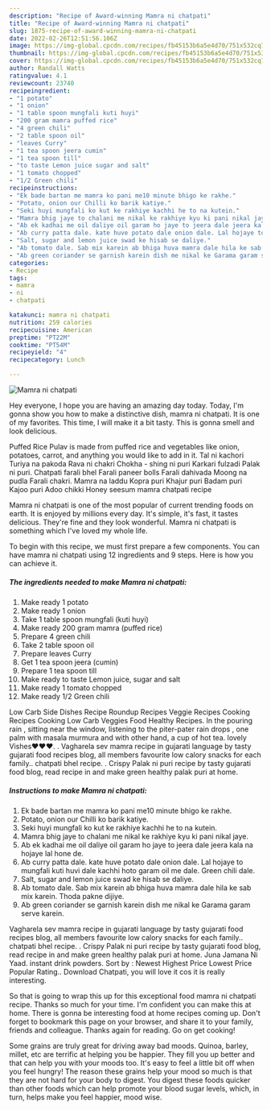 ```yaml
---
description: "Recipe of Award-winning Mamra ni chatpati"
title: "Recipe of Award-winning Mamra ni chatpati"
slug: 1875-recipe-of-award-winning-mamra-ni-chatpati
date: 2022-02-26T12:51:56.106Z
image: https://img-global.cpcdn.com/recipes/fb45153b6a5e4d70/751x532cq70/mamra-ni-chatpati-recipe-main-photo.jpg
thumbnail: https://img-global.cpcdn.com/recipes/fb45153b6a5e4d70/751x532cq70/mamra-ni-chatpati-recipe-main-photo.jpg
cover: https://img-global.cpcdn.com/recipes/fb45153b6a5e4d70/751x532cq70/mamra-ni-chatpati-recipe-main-photo.jpg
author: Randall Watts
ratingvalue: 4.1
reviewcount: 23740
recipeingredient:
- "1 potato"
- "1 onion"
- "1 table spoon mungfali kuti huyi"
- "200 gram mamra puffed rice"
- "4 green chili"
- "2 table spoon oil"
- "leaves Curry"
- "1 tea spoon jeera cumin"
- "1 tea spoon till"
- "to taste Lemon juice sugar and salt"
- "1 tomato chopped"
- "1/2 Green chili"
recipeinstructions:
- "Ek bade bartan me mamra ko pani me10 minute bhigo ke rakhe."
- "Potato, onion our Chilli ko barik katiye."
- "Seki huyi mungfali ko kut ke rakhiye kachhi he to na kutein."
- "Mamra bhig jaye to chalani me nikal ke rakhiye kyu ki pani nikal jaye."
- "Ab ek kadhai me oil daliye oil garam ho jaye to jeera dale jeera kala na hojaye lal hone de."
- "Ab curry patta dale. kate huve potato dale onion dale. Lal hojaye to mungfali kuti huvi dale kachhi hoto garam oil me dale. Green chili dale."
- "Salt, sugar and lemon juice swad ke hisab se daliye."
- "Ab tomato dale. Sab mix karein ab bhiga huva mamra dale hila ke sab mix karein. Thoda pakne dijiye."
- "Ab green coriander se garnish karein dish me nikal ke Garama garam serve karein."
categories:
- Recipe
tags:
- mamra
- ni
- chatpati

katakunci: mamra ni chatpati 
nutrition: 259 calories
recipecuisine: American
preptime: "PT22M"
cooktime: "PT54M"
recipeyield: "4"
recipecategory: Lunch

---
```



![Mamra ni chatpati](https://img-global.cpcdn.com/recipes/fb45153b6a5e4d70/751x532cq70/mamra-ni-chatpati-recipe-main-photo.jpg)

Hey everyone, I hope you are having an amazing day today. Today, I'm gonna show you how to make a distinctive dish, mamra ni chatpati. It is one of my favorites. This time, I will make it a bit tasty. This is gonna smell and look delicious.

Puffed Rice Pulav is made from puffed rice and vegetables like onion, potatoes, carrot, and anything you would like to add in it. Tal ni kachori Turiya na pakoda Rava ni chakri Chokha - shing ni puri Karkari fulzadi Palak ni puri. Chatpati farali bhel Farali paneer bolls Farali dahivada Moong na pudla Farali chakri. Mamra na laddu Kopra puri Khajur puri Badam puri Kajoo puri Adoo chikki Honey seesum mamra chatpati recipe

Mamra ni chatpati is one of the most popular of current trending foods on earth. It is enjoyed by millions every day. It's simple, it's fast, it tastes delicious. They're fine and they look wonderful. Mamra ni chatpati is something which I've loved my whole life.


To begin with this recipe, we must first prepare a few components. You can have mamra ni chatpati using 12 ingredients and 9 steps. Here is how you can achieve it.

<!--inarticleads1-->

##### The ingredients needed to make Mamra ni chatpati:

1. Make ready 1 potato
1. Make ready 1 onion
1. Take 1 table spoon mungfali (kuti huyi)
1. Make ready 200 gram mamra (puffed rice)
1. Prepare 4 green chili
1. Take 2 table spoon oil
1. Prepare leaves Curry
1. Get 1 tea spoon jeera (cumin)
1. Prepare 1 tea spoon till
1. Make ready to taste Lemon juice, sugar and salt
1. Make ready 1 tomato chopped
1. Make ready 1/2 Green chili


Low Carb Side Dishes Recipe Roundup Recipes Veggie Recipes Cooking Recipes Cooking Low Carb Veggies Food Healthy Recipes. In the pouring rain , sitting near the window, listening to the piter-pater rain drops , one palm with masala murmura and with other hand, a cup of hot tea. lovely Vishes♥♥♥. . Vagharela sev mamra recipe in gujarati language by tasty gujarati food recipes blog, all members favourite low calory snacks for each family.. chatpati bhel recipe. . Crispy Palak ni puri recipe by tasty gujarati food blog, read recipe in and make green healthy palak puri at home. 

<!--inarticleads2-->

##### Instructions to make Mamra ni chatpati:

1. Ek bade bartan me mamra ko pani me10 minute bhigo ke rakhe.
1. Potato, onion our Chilli ko barik katiye.
1. Seki huyi mungfali ko kut ke rakhiye kachhi he to na kutein.
1. Mamra bhig jaye to chalani me nikal ke rakhiye kyu ki pani nikal jaye.
1. Ab ek kadhai me oil daliye oil garam ho jaye to jeera dale jeera kala na hojaye lal hone de.
1. Ab curry patta dale. kate huve potato dale onion dale. Lal hojaye to mungfali kuti huvi dale kachhi hoto garam oil me dale. Green chili dale.
1. Salt, sugar and lemon juice swad ke hisab se daliye.
1. Ab tomato dale. Sab mix karein ab bhiga huva mamra dale hila ke sab mix karein. Thoda pakne dijiye.
1. Ab green coriander se garnish karein dish me nikal ke Garama garam serve karein.


Vagharela sev mamra recipe in gujarati language by tasty gujarati food recipes blog, all members favourite low calory snacks for each family.. chatpati bhel recipe. . Crispy Palak ni puri recipe by tasty gujarati food blog, read recipe in and make green healthy palak puri at home. Juna Jamana Ni Yaad. instant drink powders. Sort by : Newest Highest Price Lowest Price Popular Rating.. Download Chatpati, you will love it cos it is really interesting. 

So that is going to wrap this up for this exceptional food mamra ni chatpati recipe. Thanks so much for your time. I'm confident you can make this at home. There is gonna be interesting food at home recipes coming up. Don't forget to bookmark this page on your browser, and share it to your family, friends and colleague. Thanks again for reading. Go on get cooking!

Some grains are truly great for driving away bad moods. Quinoa, barley, millet, etc are terrific at helping you be happier. They fill you up better and that can help you with your moods too. It's easy to feel a little bit off when you feel hungry! The reason these grains help your mood so much is that they are not hard for your body to digest. You digest these foods quicker than other foods which can help promote your blood sugar levels, which, in turn, helps make you feel happier, mood wise.
